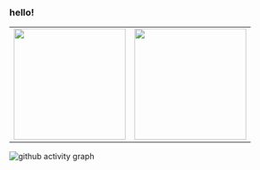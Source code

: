 ### hello!

<table><tr>
<td><img height=200 src=https://github-readme-stats.vercel.app/api?username=limboy058&show_icons=true&line_height=21&theme=transparent></td>
<td><img height=200 src=https://github-readme-stats.vercel.app/api/top-langs/?username=limboy058&show_icons=true&line_height=21&langs_count=6&theme=transparent></td>
</tr></table>

![github activity graph](https://github-readme-activity-graph.vercel.app/graph?username=limboy058&theme=github-light)
